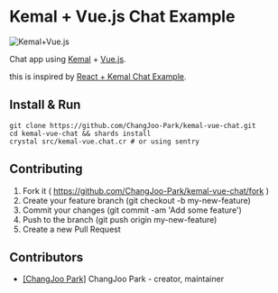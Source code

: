 # Kemal + Vue.js Chat Example

![Kemal+Vue.js](https://i.imgur.com/qRRzyJZ.gif)

Chat app using [Kemal](http://kemalcr.com/) + [Vue.js](https://vuejs.org/).

this is inspired by [React + Kemal Chat Example](https://github.com/f/kemal-react-chat/).

## Install & Run

```terminal
git clone https://github.com/ChangJoo-Park/kemal-vue-chat.git
cd kemal-vue-chat && shards install
crystal src/kemal-vue.chat.cr # or using sentry
```

## Contributing

1. Fork it ( https://github.com/ChangJoo-Park/kemal-vue-chat/fork )
2. Create your feature branch (git checkout -b my-new-feature)
3. Commit your changes (git commit -am 'Add some feature')
4. Push to the branch (git push origin my-new-feature)
5. Create a new Pull Request

## Contributors

- [[ChangJoo Park]](https://github.com/ChangJoo-Park) ChangJoo Park - creator, maintainer

